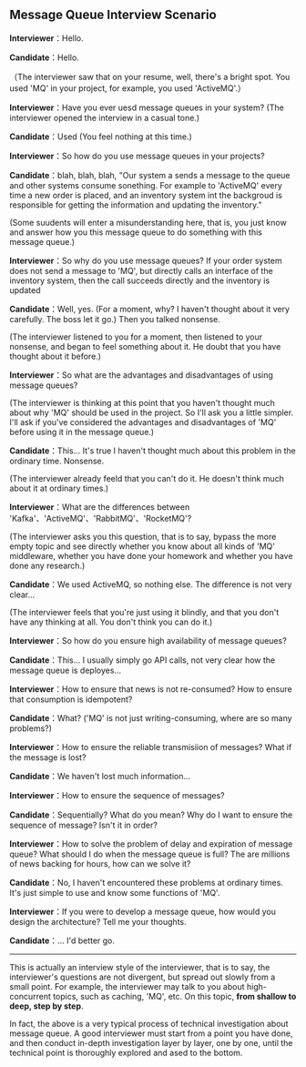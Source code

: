 ## Message Queue Interview Scenario

**Interviewer**：Hello.

**Candidate**：Hello.

（The interviewer saw that on your resume, well, there's a bright spot. You used 'MQ' in your project, for example, you used 'ActiveMQ'.）

**Interviewer**：Have you ever uesd message queues in your system? (The interviewer opened the interview in a casual tone.)

**Candidate**：Used (You feel nothing at this time.)

**Interviewer**：So how do you use message queues in your projects?

**Candidate**：blah, blah, blah, "Our system a sends a message to the queue and other systems consume sonething. For example to 'ActiveMQ' every time a new order is placed, and an inventory system int the backgroud is responsible for getting the information and updating the inventory."

(Some suudents will enter a misunderstanding here, that is, you just know and answer how you this message queue to do something with this message queue.)

**Interviewer**：So why do you use message queues? If your order system does not send a message to 'MQ', but directly calls an interface of the inventory system, then the call succeeds directly and the inventory is updated

**Candidate**：Well, yes. (For a moment, why? I haven't thought about it very carefully. The boss let it go.) Then you talked nonsense.

(The interviewer listened to you for a moment, then listened to your nonsense, and began to feel something about it. He doubt that you have thought about it before.)

**Interviewer**：So what are the advantages and disadvantages of using message queues?

(The interviewer is thinking at this point that you haven't thought much about why 'MQ' should be used in the project. So I'll ask you a little simpler. I'll ask if you've considered the advantages and disadvantages of 'MQ' before using it in the message queue.)

**Candidate**：This... It's true I haven't thought much about this problem in the ordinary time. Nonsense.

(The interviewer already feeld that you can't do it. He doesn't think much about it at ordinary times.)

**Interviewer**：What are the differences between 'Kafka'、'ActiveMQ'、'RabbitMQ'、'RocketMQ'?

(The interviewer asks you this question, that is to say, bypass the more empty topic and see directly whether you know about all kinds of 'MQ' middleware, whether you have done your homework and whether you have done any research.)

**Candidate**：We used ActiveMQ, so nothing else. The difference is not very clear...

(The interviewer feels that you're just using it blindly, and that you don't have any thinking at all. You don't think you can do it.)

**Interviewer**：So how do you ensure high availability of message queues?

**Candidate**：This... I usually simply go API calls, not very clear how the message queue is deployes...

**Interviewer**：How to ensure that news is not re-consumed? How to ensure that consumption is idempotent?

**Candidate**：What? ('MQ' is not just writing-consuming, where are so many problems?)

**Interviewer**：How to ensure the reliable transmisiion of messages? What if the message is lost?

**Candidate**：We haven't lost much information...

**Interviewer**：How to ensure the sequence of messages?

**Candidate**：Sequentially? What do you mean? Why do I want to ensure the sequence of message? Isn't it in order?

**Interviewer**：How to solve the problem of delay and expiration of message queue? What should I do when the message queue is full? The are millions of news backing for hours, how can we solve it?

**Candidate**：No, I haven't encountered these problems at ordinary times. It's just simple to use and know some functions of 'MQ'.

**Interviewer**：If you were to develop a message queue, how would you design the architecture? Tell me your thoughts.

**Candidate**：... I'd better go.

---

This is actually an interview style of the interviewer, that is to say, the interviewer's questions are not divergent, but spread out slowly from a small point. For example, the interviewer may talk to you about high-concurrent topics, such as caching, 'MQ', etc. On this topic, **from shallow to deep, step by step**.

In fact, the above is a very typical process of technical investigation about message queue. A good interviewer must start from a point you have done, and then conduct in-depth investigation layer by layer, one by one, until the technical point is thoroughly explored and ased to the bottom.
